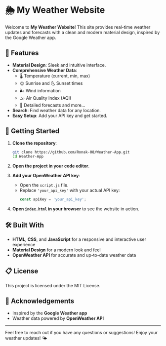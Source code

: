 # 🌦️ My Weather Website

Welcome to **My Weather Website**! This site provides real-time weather updates and forecasts with a clean and modern material design, inspired by the Google Weather app.

## 🌟 Features

- **Material Design**: Sleek and intuitive interface.
- **Comprehensive Weather Data**:
  - 🌡️ Temperature (current, min, max)
  - 🌞 Sunrise and 🌜 Sunset times
  - 🌬️ Wind information
  - 🌫️ Air Quality Index (AQI)
  - 📅 Detailed forecasts and more...
- **Search**: Find weather data for any location.
- **Easy Setup**: Add your API key and get started.

## 🚀 Getting Started

1. **Clone the repository**:
    ```bash
    git clone https://github.com/Ronak-08/Weather-App.git
    cd Weather-App
    ```

2. **Open the project in your code editor**.

3. **Add your OpenWeather API key**:
   - Open the `script.js` file.
   - Replace `'your_api_key'` with your actual API key:
     ```javascript
     const apiKey = 'your_api_key';
     ```

4. **Open `index.html` in your browser** to see the website in action.

## 🛠️ Built With

- **HTML**, **CSS**, and **JavaScript** for a responsive and interactive user experience
- **Material Design** for a modern look and feel
- **OpenWeather API** for accurate and up-to-date weather data

## 📋 License

This project is licensed under the MIT License.

## 🙌 Acknowledgements

- Inspired by the **Google Weather app**
- Weather data powered by **OpenWeather API**

---

Feel free to reach out if you have any questions or suggestions! Enjoy your weather updates! 🌤️

